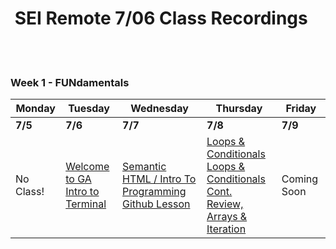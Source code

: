<h1><img src="https://ga-dash.s3.amazonaws.com/production/assets/logo-9f88ae6c9c3871690e33280fcf557f33.png" alt="" style="max-width:100%;" /> SEI Remote 7/06 Class Recordings</h1>
<br />
<br />

### Week 1 - FUNdamentals

Monday | Tuesday | Wednesday | Thursday | Friday
--- | --- | --- | --- | ---
**7/5** | **7/6** | **7/7** | **7/8** | **7/9**
 No Class!  | <a href="https://generalassembly.zoom.us/rec/share/S5O_lpiyUEAfph0DTICUulUnn9R1Rki_exA4cn3fiG838irRv83_B7ca-6Va2ula.lsOtGkAH3Z2J8HcR?startTime=1625587309000">Welcome to GA</a> <br /> <a href="https://generalassembly.zoom.us/rec/share/S5O_lpiyUEAfph0DTICUulUnn9R1Rki_exA4cn3fiG838irRv83_B7ca-6Va2ula.lsOtGkAH3Z2J8HcR?startTime=1625595605000">Intro to Terminal</a> | <a href="https://generalassembly.zoom.us/rec/share/0lwUVL4uHANJzss4PSrjxdmetgbLQ-kC-aMv9Rnc20sd7IrJh7WUiK7pJOj2CkNN.KfZqnxu3xMupANHt?startTime=1625674539000">Semantic HTML / Intro To Programming</a> <br /> <a href="https://generalassembly.zoom.us/rec/share/C1qSCYsOW3nmRi3ip8QF0WE8R1txq2N-XJBxmNeMfRkEUPPqpOjmW6v6SJG50vQB.w3Mz5QD15M1ec8Aw?startTime=1625700686000">Github Lesson</a> <br /> | <a href="https://generalassembly.zoom.us/rec/share/a1of0xeZGXWdc0fi1FwPavXO0G1kQ6HIEwxlhvlT6TKRp4vZvSq9KpnhTZRcjmqt.VZg2Lt5h9U25RTa5?startTime=1625766411000">Loops & Conditionals</a> <br /> <a href="https://generalassembly.zoom.us/rec/share/a1of0xeZGXWdc0fi1FwPavXO0G1kQ6HIEwxlhvlT6TKRp4vZvSq9KpnhTZRcjmqt.VZg2Lt5h9U25RTa5?startTime=1625774690000">Loops & Conditionals Cont.</a> <br/> <a href="https://generalassembly.zoom.us/rec/play/2L2Ka6pxkbhOAhDVM6ubpZnGNu4kEyuFdL-h74vRHKQMJJSsIthc4umDTESi03NXUDNGL8qthldoVd8U.F6ZgwhnbQKbvhJ-L?autoplay=true&startTime=1625777145000">Review, Arrays & Iteration</a> | Coming Soon |

<br />
<br />

